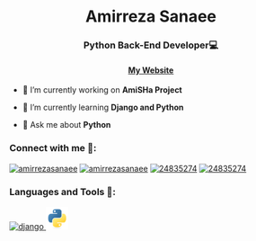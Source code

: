 <h1 align="center" stule="margin-bottom : 20px;">Amirreza Sanaee</h1>
<h3 align="center">Python Back-End Developer💻 </h3>
<h4 align="center"><a href="https://amirrezasanaee.ir">My Website</a></h3>




- 🔭 I’m currently working on **AmiSHa Project**

- 🌱 I’m currently learning **Django and Python**

- 💬 Ask me about **Python**

<h3 align="left">Connect with me 📲:</h3>
<p align="left">
<a href="https://t.me/amirrezasanaee" target="blank"><img align="center" src="https://cdn.iconscout.com/icon/free/png-512/free-telegram-6370999-5314546.png?f=webp&w=256" alt="amirrezasanaee" height="40" width="40"/></a>
<a href="https://linkedin.com/in/amirrezasanaee" target="blank"><img align="center" src="https://cdn.iconscout.com/icon/free/png-512/free-linkedin-162-498418.png?f=webp&w=256" alt="amirrezasanaee" height="40" width="40"/></a>
<a href="https://stackoverflow.com/users/24835274" target="blank"><img align="center" src="https://cdn.iconscout.com/icon/free/png-512/free-stackoverflow-9132729-7416958.png?f=webp&w=256" alt="24835274" height="40" width="40"/></a>
<a href="mailto:amirrezasanaeeofficial@gmail.com" target="blank"><img align="center" src="https://cdn.iconscout.com/icon/free/png-512/free-gmail-11306419-9343850.png?f=webp&w=256" alt="24835274" height="40" width="40"/></a>
</p>

<h3 align="left">Languages and Tools 💼:</h3>
<p align="left"> <a href="https://www.djangoproject.com/" target="_blank" rel="noreferrer"> <img src="https://cdn.worldvectorlogo.com/logos/django.svg" alt="django" width="40" height="40"/> </a> <a href="https://www.python.org" target="_blank" rel="noreferrer"> <img src="https://raw.githubusercontent.com/devicons/devicon/master/icons/python/python-original.svg" alt="python" width="40" height="40"/> </a> </p>
